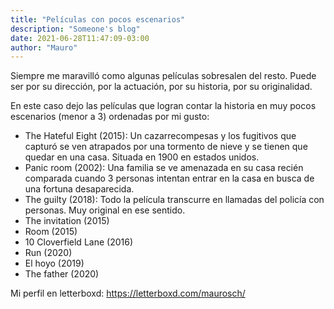 ```yaml
---
title: "Películas con pocos escenarios"
description: "Someone's blog"
date: 2021-06-28T11:47:09-03:00
author: "Mauro"
---
```


Siempre me maravilló como algunas películas sobresalen del resto. Puede ser por su dirección, por la actuación, por su historia, por su originalidad. 

En este caso dejo las películas que logran contar la historia en muy pocos escenarios (menor a 3) ordenadas por mi gusto:

- The Hateful Eight (2015): Un cazarrecompesas y los fugitivos que capturó se ven atrapados por una tormento de nieve y se tienen que quedar en una casa. Situada en 1900 en estados unidos.
- Panic room (2002): Una familia se ve amenazada en su casa recién comparada cuando 3 personas intentan entrar en la casa en busca de una fortuna desaparecida.
- The guilty (2018): Todo la película transcurre en llamadas del policía con personas. Muy original en ese sentido.
- The invitation (2015)
- Room (2015)
- 10 Cloverfield Lane (2016)
- Run (2020)
- El hoyo (2019)
- The father (2020)

Mi perfil en letterboxd: https://letterboxd.com/maurosch/